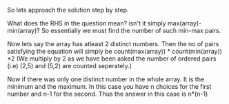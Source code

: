 So lets approach the solution step by step. 

What does the RHS in the question mean? isn't it simply max(array)-min(array)?
So essentially we must find the number of such min-max pairs.

Now lets say the array has atleast 2 distinct numbers. Then the no of pairs satisfying the equation will simply be count(max(array)) * count(min(array)) *2 
(We multiply by 2 as we have been asked the number of ordered pairs (i.e) (2,5) and (5,2) are counted seperately.)

Now if there was only one distinct number in the whole array. It is the minimum and the maximum. In this case you have n choices for the first number and n-1 for the second.
Thus the answer in this case is n*(n-1)
